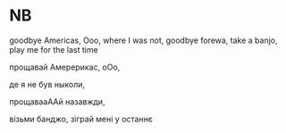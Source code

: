 # NB

goodbye Americas, Ooo,
where I was not,
goodbye forewa,
take a banjo, play me for the last time

прощавай Амерерикас, оОо,

де я не був ныколи,

прощавааААй назавжди,

візьми банджо, зіграй мені у останнє
